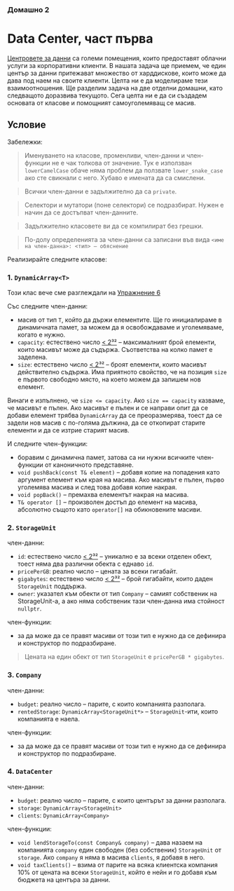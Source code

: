 ### Домашно 2
# Data Center, част първа

[Центровете за данни](https://en.wikipedia.org/wiki/Data_center) са големи помещения, които предоставят облачни услуги за корпоративни клиенти.
В нашата задача ще приемем, че един център за данни притежават множество от харддискове, които може да дава под наем на своите клиенти.
Целта ни е да моделираме тези взаимоотношения.
Ще разделим задача на две отделни домашни, като следващото доразвива текущото.
Сега целта ни е да си създадем основата от класове и помощният самоуголемяващ се масив.

## Условие

Забележки:

> Именуването на класове, променливи, член-данни и член-функции не е чак толкова от значение.
> Тук е използван `lowerCamelCase` обаче няма проблем да ползвате `lower_snake_case` ако сте свикнали с него.
> Хубаво е имената да са смислени.

> Всички член-данни е задължително да са `private`.

> Селектори и мутатори (поне селектори) се подразбират. Нужен е начин да се достъпват член-данните.

> Задължително класовете ви да се компилират без грешки.

> По-долу определенията за член-данни са записани във вида `<име на член-данна>: <тип> – обяснение`

Реализирайте следните класове:

### 1. `DynamicArray<T>`
Този клас вече сме разглеждали на [Упражнение 6](/06-dynamic-memory/README.md)

Със следните член-данни:
 - масив от тип `T`, който да държи елементите. Ще го инициалираме в динамичната памет, за можем да я освобождаваме и уголемяваме, когато е нужно.
 - `capacity`: естествено число [< 2³²](https://en.cppreference.com/w/cpp/language/types) – максималният брой елементи, които масивът може да съдържа. Съответства на колко памет е заделена.
 - `size`: естествено число [< 2³²](https://en.cppreference.com/w/cpp/language/types) – броят елементи, които масивът действително съдържа.
 Има приятното свойство, че на позиция `size` е първото свободно място, на което можем да запишем нов елемент.

Винаги е изпълнено, че `size <= capacity`.
Ако `size == capacity` казваме, че масивът е пълен. Ако масивът е пълен и се направи опит да се добави елемент трябва `DynamicArray` да се преоразмерява, тоест да се задели нов масив с по-голяма дължина, да се откопират старите елементи и да се изтрие старият масив.

И следните член-функции:
 - боравим с динамична памет, затова са ни нужни всичките член-функции от каноничното представяне.
 - `void pushBack(const T& element)` – добавя копие на попадения като аргумент елемент към края на масива. Ако масивът е пълен, първо уголемява масива и след това добавя копие накрая.
 - `void popBack()` – премахва елементът накрая на масива.
 - `Т& operator []` – произволен достъп до елемент на масива, абсолютно същото като `operator[]` на обикновените масиви.

### 2. `StorageUnit`
член-данни:
 - `id`: естествено число [< 2³²](https://en.cppreference.com/w/cpp/language/types) – уникално е за всеки отделен обект, тоест няма два различни обекта с еднаво `id`.
 - `pricePerGB`: реално число – цената за всеки гигабайт.
 - `gigabytes`: естествено число [< 2³²](https://en.cppreference.com/w/cpp/language/types) – брой гигабайти, които даден `StorageUnit` поддържа.
 - `owner`: указател към обекти от тип `Company` – самият собственик на StorageUnit-а, а ако няма собственик тази член-данна има стойност `nullptr`.

член-функции:
 - за да може да се правят масиви от този тип е нужно да се дефинира и конструктор по подразбиране.

> Цената на един обект от тип `StorageUnit` е `pricePerGB * gigabytes`.

### 3. `Company`
член-данни:
 - `budget`: реално число – парите, с които компанията разполага.
 - `rentedStorage`: `DynamicArray<StorageUnit*>` – `StorageUnit`-ити, които компанията е наела.

член-функции:
 - за да може да се правят масиви от този тип е нужно да се дефинира и конструктор по подразбиране.

### 4. `DataCenter`
член-данни:
 - `budget`: реално число – парите, с които центърът за данни разполага.
 - `storage`: `DynamicArray<StorageUnit>`
 - `clients`: `DynamicArray<Company>`

член-функции:
 - `void lendStorageTo(const Company& company)` – дава назаем на компанията `company` един свободен (без собственик) `StorageUnit` от `storage`. Ако `company` я няма в масива `clients`, я добавя в него.
 - `void taxClients()` – взима от парите на всяка клиентска компания 10% от цената на всеки `StorageUnit`, който е нейн и го добавя към бюджета на центъра за данни.
